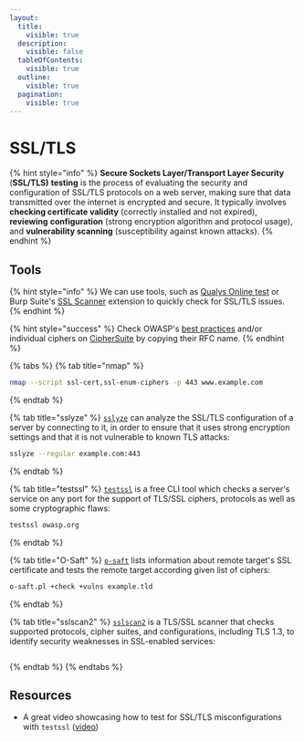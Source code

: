 ```yaml
---
layout:
  title:
    visible: true
  description:
    visible: false
  tableOfContents:
    visible: true
  outline:
    visible: true
  pagination:
    visible: true
---
```


# SSL/TLS

{% hint style="info" %}
**Secure Sockets Layer/Transport Layer Security** (**SSL/TLS)** **testing** is the process of evaluating the security and configuration of SSL/TLS  protocols on a web server, making sure that data transmitted over the internet is encrypted and secure. It typically involves **checking certificate validity** (correctly installed and not expired), **reviewing** **configuration** (strong encryption algorithm and protocol usage), and **vulnerability scanning** (susceptibility against known attacks).
{% endhint %}

## Tools

{% hint style="info" %}
We can use tools, such as [Qualys Online test](https://www.ssllabs.com/ssltest/) or Burp Suite's [SSL Scanner](https://portswigger.net/bappstore/474b3c575a1a4584aa44dfefc70f269d) extension to quickly check for SSL/TLS issues.
{% endhint %}

{% hint style="success" %}
Check OWASP's [best practices](https://cheatsheetseries.owasp.org/cheatsheets/Transport_Layer_Security_Cheat_Sheet.html#server-configuration) and/or individual ciphers on [CipherSuite](https://ciphersuite.info/) by copying their RFC name.
{% endhint %}

{% tabs %}
{% tab title="nmap" %}
```bash
nmap --script ssl-cert,ssl-enum-ciphers -p 443 www.example.com
```
{% endtab %}

{% tab title="sslyze" %}
[`sslyze`](https://github.com/nabla-c0d3/sslyze) can analyze the SSL/TLS configuration of a server by connecting to it, in order to ensure that it uses strong encryption settings and that it is not vulnerable to known TLS attacks:

```bash
sslyze --regular example.com:443
```
{% endtab %}

{% tab title="testssl" %}
&#x20;[`testssl`](https://github.com/testssl/testssl.sh) is a free CLI tool which checks a server's service on any port for the support of TLS/SSL ciphers, protocols as well as some cryptographic flaws:

```bash
testssl owasp.org
```
{% endtab %}

{% tab title="O-Saft" %}
[`o-saft`](https://github.com/OWASP/O-Saft) lists information about remote target's SSL certificate and tests the remote target according given list of ciphers:

```bash
o-saft.pl +check +vulns example.tld
```
{% endtab %}

{% tab title="sslscan2" %}
&#x20;[`sslscan2`](https://github.com/rbsec/sslscan) is a TLS/SSL scanner that checks supported protocols, cipher suites, and configurations, including TLS 1.3, to identify security weaknesses in SSL-enabled services:

```bash
```
{% endtab %}
{% endtabs %}

## Resources

* A great video showcasing how to test for SSL/TLS misconfigurations with `testssl` ([video](https://www.youtube.com/watch?v=FKscrL9ICs4))
